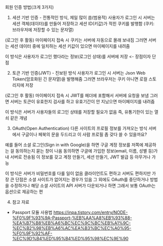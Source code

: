 회원 인증 방법(크게 3가지)

1. 세션 기반 인증 - 전통적인 방식, 제일 많이 씀(범용적)
사용자가 로그인 시 서버는 세션 객체(데이터)를 만들어 저장하고 세션 ID(키값)가 적힌 쿠키를 발행함
(쿠키: 브라우저에 저장할 수 있는 문자열)

(로그인 후 활동) 마이페이지 접속 시 쿠키는 서버에 자동으로 몰래 보내짐
그러면 서버는 세션 데이터 중에 일치하는 세션 키값이 있으면 마이페이지를 내려줌

이 방식은 사용자가 로그인 했다라는 정보(로그인 상태)를 서버에 저장 <- 장점이자 단점

2. 토큰 기반 인증(JWT) - 진보된 방식
사용자가 로그인 시 서버는 Json Web Token(암호화된 긴 문자열)을 발행해줌
그러면 브라우저는 쿠키 아니면 로컬 스토리지에 저장

(로그인 후 활동) 마이페이지 접속 시 JWT를 헤더에 포함해서 서버에 요청을 보냄
그러면 서버는 토큰이 유효한지 검사를 하고 유효기간이 안 지났으면 마이페이지를 내려줌

이 방식은 서버가 사용자들의 로그인 상태를 저장할 필요가 없음
즉, 유통기한이 있는 열쇠 같은 개념

3. OAuth(Open Authentication)
다른 사이트의 프로필 정보를 가져오는 방식
서버에서 구글이나 페북의 문을 두드리고 이 사람 프로필 좀 갖다 쓸 수 있을까요?

예를 들어 소셜 로그인(Sign in with Google)을 하면 
구글 계정 정보를 저쪽에 제공하는 걸 동의하는지 묻는 창이 나옴
동의하면 구글에 가입한 정보(email, 이름, 성별 등)가 내 서버로 전송됨
이 정보를 갖고 계정 만들기, 세션 만들기, JWT 발급 등 아무거나 가능

이 방식은 서버가 비밀번호를 다룰 일이 없음
클라이언트도 편하고 서버도 편하지만
가장 큰 단점은 소셜 사이트가 없어지는 경우가 있음
그 외에도 OAuth를 중단하거나 방법을 수정하거나 해당 소셜 사이트의 API 서버가 다운되거나 하면
그래서 보통 OAuth는 옵션으로 제공하는 편

4. 참고 자료
- Passport 모듈 사용법 
https://inpa.tistory.com/entry/NODE-%F0%9F%93%9A-Passport-%EB%AA%A8%EB%93%88-%EA%B7%B8%EB%A6%BC%EC%9C%BC%EB%A1%9C-%EC%B2%98%EB%A6%AC%EA%B3%BC%EC%A0%95-%F0%9F%92%AF-%EC%9D%B4%ED%95%B4%ED%95%98%EC%9E%90